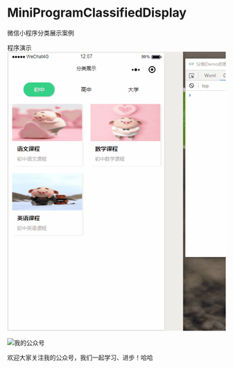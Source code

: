 # MiniProgramClassifiedDisplay
微信小程序分类展示案例

程序演示
![程序演示GIF](https://raw.githubusercontent.com/CuteWenRui/MiniProgramClassifiedDisplay/master/%E5%88%86%E7%B1%BB%E5%B1%95%E7%A4%BA%E6%BC%94%E7%A4%BA.gif)

![我的公众号](https://mmbiz.qpic.cn/mmbiz_jpg/7X5JLbhjcM8vMd6RfXG2uaOQMNxTveQrwxm6w0I6ib6P47PmzSOTshiaG4TI9MGicyOHT5ribBQvzwsyvy4BrRxQibw/640?wx_fmt=jpeg&tp=webp&wxfrom=5&wx_lazy=1&wx_co=1)

欢迎大家关注我的公众号，我们一起学习、进步！哈哈